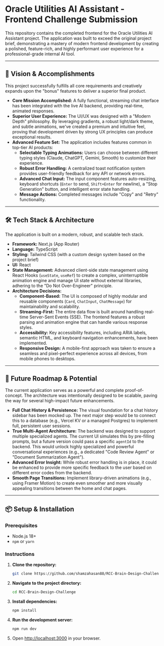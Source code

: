 # Oracle Utilities AI Assistant - Frontend Challenge Submission

This repository contains the completed frontend for the Oracle Utilities AI Assistant project. The application was built to exceed the original project brief, demonstrating a mastery of modern frontend development by creating a polished, feature-rich, and highly performant user experience for a professional-grade internal AI tool.

---

## 🌟 Vision & Accomplishments

This project successfully fulfills all core requirements and creatively expands upon the "bonus" features to deliver a superior final product.

* **Core Mission Accomplished:** A fully functional, streaming chat interface has been integrated with the live AI backend, providing real-time, animated responses.
* **Superior User Experience:** The UI/UX was designed with a "Modern Depth" philosophy. By leveraging gradients, a robust light/dark theme, and subtle animations, we've created a premium and intuitive feel, proving that development driven by strong UX principles can produce exceptional results.
* **Advanced Feature Set:** The application includes features common in top-tier AI products:
    * **Selectable Typing Animations:** Users can choose between different typing styles (Claude, ChatGPT, Gemini, Smooth) to customize their experience.
    * **Robust Error Handling:** A centralized toast notification system provides user-friendly feedback for any API or network errors.
    * **Advanced Chat Input:** The input component features auto-resizing, keyboard shortcuts (`Enter` to send, `Shift+Enter` for newline), a "Stop Generation" button, and intelligent error state handling.
    * **Message Actions:** Completed messages include "Copy" and "Retry" functionality.

---

## 🛠️ Tech Stack & Architecture

The application is built on a modern, robust, and scalable tech stack.

* **Framework:** Next.js (App Router)
* **Language:** TypeScript
* **Styling:** Tailwind CSS (with a custom design system based on the project brief)
* **UI:** React
* **State Management:** Advanced client-side state management using React Hooks (`useState`, `useRef`) to create a complex, uninterruptible animation engine and manage UI state without external libraries, adhering to the "Do Not Over-Engineer" principle.
* **Architecture Decisions:**
    * **Component-Based:** The UI is composed of highly modular and reusable components (`Card`, `ChatInput`, `ChatMessage`) for maintainability and scalability.
    * **Streaming-First:** The entire data flow is built around handling real-time Server-Sent Events (SSE). The frontend features a robust parsing and animation engine that can handle various response styles.
    * **Accessibility:** Key accessibility features, including ARIA labels, semantic HTML, and keyboard navigation enhancements, have been implemented.
    * **Responsive Design:** A mobile-first approach was taken to ensure a seamless and pixel-perfect experience across all devices, from mobile phones to desktops.

---

## 🔮 Future Roadmap & Potential

The current application serves as a powerful and complete proof-of-concept. The architecture was intentionally designed to be scalable, paving the way for several high-impact future enhancements.

* **Full Chat History & Persistence:** The visual foundation for a chat history sidebar has been mocked up. The next major step would be to connect this to a database (e.g., Vercel KV or a managed Postgres) to implement full, persistent user sessions.
* **True Multi-Agent Architecture:** The backend was designed to support multiple specialized agents. The current UI simulates this by pre-filling prompts, but a future version could pass a specific `agentId` to the backend. This would unlock highly specialized and powerful conversational experiences (e.g., a dedicated "Code Review Agent" or "Document Summarization Agent").
* **Advanced Error Insight:** While robust error handling is in place, it could be enhanced to provide more specific feedback to the user based on different error codes from the backend.
* **Smooth Page Transitions:** Implement library-driven animations (e.g., using Framer Motion) to create even smoother and more visually appealing transitions between the home and chat pages.

---

## 📦 Setup & Installation

### Prerequisites

* Node.js 18+
* `npm` or `yarn`

### Instructions

1.  **Clone the repository:**
    ```bash
    git clone https://github.com/shamzahasan88/RCC-Brain-Design-Challenge.git
    ```
2.  **Navigate to the project directory:**
    ```bash
    cd RCC-Brain-Design-Challenge
    ```
3.  **Install dependencies:**
    ```bash
    npm install
    ```
4.  **Run the development server:**
    ```bash
    npm run dev
    ```
5.  Open [http://localhost:3000](http://localhost:3000) in your browser.